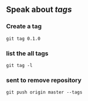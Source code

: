 ## Speak about *tags*

### Create a tag
	git tag 0.1.0

### list the all tags
	git tag -l

### sent to remove repository
	git push origin master --tags
